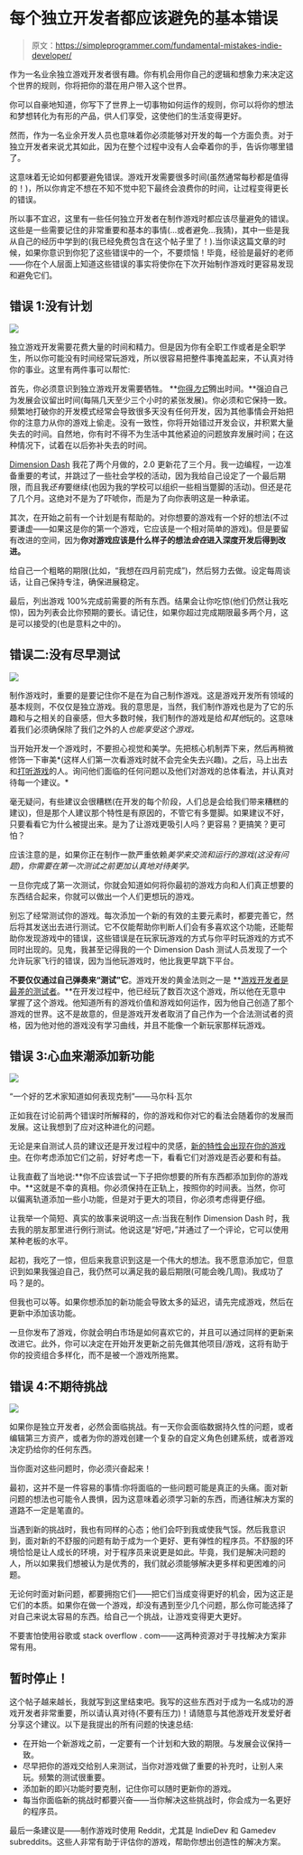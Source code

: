 # 每个独立开发者都应该避免的基本错误

> 原文：<https://simpleprogrammer.com/fundamental-mistakes-indie-developer/>

作为一名业余独立游戏开发者很有趣。你有机会用你自己的逻辑和想象力来决定这个世界的规则，你将把你的潜在用户带入这个世界。

你可以自豪地知道，你写下了世界上一切事物如何运作的规则，你可以将你的想法和梦想转化为有形的产品，供人们享受，这使他们的生活变得更好。

然而，作为一名业余开发人员也意味着你必须能够对开发的每一个方面负责。对于独立开发者来说尤其如此，因为在整个过程中没有人会牵着你的手，告诉你哪里错了。

这意味着无论如何都要避免错误。游戏开发需要很多时间(虽然通常每秒都是值得的！)，所以你肯定不想在不知不觉中犯下最终会浪费你的时间，让过程变得更长的错误。

所以事不宜迟，这里有一些任何独立开发者在制作游戏时都应该尽量避免的错误。这些是一些需要记住的非常重要和基本的事情(…或者避免…我猜)，其中一些是我从自己的经历中学到的(我已经免费包含在这个帖子里了！).当你读这篇文章的时候，如果你意识到你犯了这些错误中的一个，不要烦恼！毕竟，经验是最好的老师——你在个人层面上知道这些错误的事实将使你在下次开始制作游戏时更容易发现和避免它们。

## 错误 1:没有计划

![](img/caf089c6ae618fd3a207e0cbfbe368cb.png)

独立游戏开发需要花费大量的时间和精力。但是因为你有全职工作或者是全职学生，所以你可能没有时间经常玩游戏，所以很容易把整件事掩盖起来，不认真对待你的事业。这里有两件事可以帮忙:

首先，你必须意识到独立游戏开发需要牺牲。 **[你得*为它*](http://www.amazon.com/exec/obidos/ASIN/1101904054/makithecompsi-20)腾出时间。**强迫自己为发展会议留出时间(每隔几天至少三个小时的紧张发展)。你必须和它保持一致。频繁地打破你的开发模式经常会导致很多天没有任何开发，因为其他事情会开始把你的注意力从你的游戏上偷走。没有一致性，你将开始错过开发会议，并积累大量失去的时间。自然地，你有时不得不为生活中其他紧迫的问题放弃发展时间；在这种情况下，试着在以后弥补失去的时间。

[Dimension Dash](https://play.google.com/store/apps/details?id=com.lumberjackapps.dimensiondash&hl=en) 我花了两个月做的，2.0 更新花了三个月。我一边编程，一边准备重要的考试，并跳过了一些社会学校的活动，因为我给自己设定了一个最后期限，而且我*还有*要继续(也因为我的学校可以组织一些相当蹩脚的活动)。但还是花了几个月。这绝对不是为了吓唬你，而是为了向你表明这是一种承诺。

其次，在开始之前有一个计划是有帮助的。对你想要的游戏有一个好的想法(不过要谦虚——如果这是你的第一个游戏，它应该是一个相对简单的游戏)。但是要留有改进的空间，因为**你对游戏应该是什么样子的想法*会在*进入深度开发后得到改进。**

给自己一个粗略的期限(比如，“我想在四月前完成”)，然后努力去做。设定每周谈话，让自己保持专注，确保进展稳定。

最后，列出游戏 100%完成前需要的所有东西。结果会让你吃惊(他们仍然让我吃惊)，因为列表会比你预期的要长。请记住，如果你超过完成期限最多两个月，这是可以接受的(也是意料之中的)。

## 错误二:没有尽早测试

![](img/82a1dfd72261a6083f3ce7e4f81a6676.png)

制作游戏时，重要的是要记住你不是在为自己制作游戏。这是游戏开发所有领域的基本规则，不仅仅是独立游戏。我的意思是，当然，我们制作游戏也是为了它的乐趣和与之相关的自豪感，但大多数时候，我们制作的游戏是给*和其他*玩的。这意味着我们必须确保除了我们之外的人*也能享受这个游戏。*

当开始开发一个游戏时，不要担心视觉和美学。先把核心机制弄下来，然后再稍微修饰一下审美*(这样人们第一次看游戏时就不会完全失去兴趣)。之后，马上出去和[打听游戏](https://www.youtube.com/watch?v=on7endO4lPY)的人。询问他们面临的任何问题以及他们对游戏的总体看法，并认真对待每一个建议。*

毫无疑问，有些建议会很糟糕(在开发的每个阶段，人们总是会给我们带来糟糕的建议)，但是那个人建议那个特性是有原因的，不管它有多蹩脚。如果建议不好，只要看看它为什么被提出来。是为了让游戏更吸引人吗？更容易？更搞笑？更可怕？

应该注意的是，如果你正在制作一款严重依赖*美学来交流和运行的游戏(这没有问题)，你需要在第一次测试之前更加认真地对待美学。*

一旦你完成了第一次测试，你就会知道如何将你最初的游戏方向和人们真正想要的东西结合起来，你就可以做出一个人们更想玩的游戏。

别忘了经常测试你的游戏。每次添加一个新的有效的主要元素时，都要完善它，然后将其发送出去进行测试。它不仅能帮助你判断人们会有多喜欢这个功能，还能帮助你发现游戏中的错误，这些错误是在玩家玩游戏的方式与你平时玩游戏的方式不同时出现的。见鬼，我甚至记得我的一个 Dimension Dash 测试人员发现了一个允许玩家飞行的错误，因为当他玩游戏时，他比我更早跳下平台。

**不要仅仅通过自己弹奏来“测试”它**。游戏开发的黄金法则之一是 **[游戏开发者是最差的测试者](https://simpleprogrammer.com/2016/04/20/developers-poor-testers-can-done/)。**在开发过程中，他已经玩了数百次这个游戏，所以他在无意中掌握了这个游戏。他知道所有的游戏价值和游戏如何运作，因为他自己创造了那个游戏的世界。这不是故意的，但是游戏开发者取消了自己作为一个合法测试者的资格，因为他对他的游戏没有学习曲线，并且不能像一个新玩家那样玩游戏。

## 错误 3:心血来潮添加新功能

![](img/ce1c5f622aa09b9ac462d9be01eb3446.png)

“一个好的艺术家知道如何表现克制”——马尔科·瓦尔

正如我在讨论前两个错误时所解释的，你的游戏和你对它的看法会随着你的发展而发展。这让我想到了应对这种进化的问题。

无论是来自测试人员的建议还是开发过程中的灵感，[新的特性会出现在你的游戏中](http://www.amazon.com/exec/obidos/ASIN/1439868360/makithecompsi-20)。在你考虑添加它们之前，好好考虑一下，看看它们对游戏是否必要和有益。

让我直截了当地说:**你不应该尝试一下子把你想要的所有东西都添加到你的游戏中。**这就是不幸的真相。你必须保持在正轨上，按照你的时间表。当然，你可以偏离轨道添加一些小功能，但是对于更大的项目，你必须考虑得更仔细。

让我举一个简短、真实的故事来说明这一点:当我在制作 Dimension Dash 时，我去我的朋友那里进行例行测试。他说这是“好吧，”并通过了一个评论，它可以使用某种老板的水平。

起初，我吃了一惊，但后来我意识到这是一个伟大的想法。我不愿意添加它，但意识到如果我强迫自己，我仍然可以满足我的最后期限(可能会晚几周)。我成功了吗？是的。

但我也可以等。如果你想添加的新功能会导致太多的延迟，请先完成游戏，然后在更新中添加该功能。

一旦你发布了游戏，你就会明白市场是如何喜欢它的，并且可以通过同样的更新来改进它。此外，你可以决定在开始开发更新之前先做其他项目/游戏，这将有助于你的投资组合多样化，而不是被一个游戏所拖累。

## 错误 4:不期待挑战

![](img/65561206d302f227bc035a18c07a1417.png)

如果你是独立开发者，必然会面临挑战。有一天你会面临数据持久性的问题，或者编辑第三方资产，或者为你的游戏创建一个复杂的自定义角色创建系统，或者游戏决定扔给你的任何东西。

当你面对这些问题时，你必须兴奋起来！

最初，这并不是一件容易的事情:你将面临的一些问题可能是真正的头痛。面对新问题的想法也可能令人畏惧，因为这意味着必须学习新的东西，而通往解决方案的道路不一定是笔直的。

当遇到新的挑战时，我也有同样的心态；他们会吓到我或使我气馁。然后我意识到，面对新的不舒服的问题有助于成为一个更好、更有弹性的程序员。不舒服的环境恰恰是让人成长的环境，对于程序员来说更是如此。毕竟，我们是解决问题的人，所以如果我们想被认为是优秀的，我们就必须能够解决更多样和更困难的问题。

无论何时面对新问题，都要拥抱它们——把它们当成变得更好的机会，因为这正是它们的本质。如果你在做一个游戏，却没有遇到至少几个问题，那么你可能选择了对自己来说太容易的东西。给自己一个挑战，让游戏变得更大更好。

不要害怕使用谷歌或 stack overflow . com——这两种资源对于寻找解决方案非常有用。

## 暂时停止！

这个帖子越来越长，我就写到这里结束吧。我写的这些东西对于成为一名成功的游戏开发者非常重要，所以请认真对待(不要有压力)！请随意与其他游戏开发爱好者分享这个建议。以下是我提出的所有问题的快速总结:

*   在开始一个新游戏之前，一定要有一个计划和大致的期限。与发展会议保持一致。
*   尽早把你的游戏交给别人来测试，当你对游戏做了重要的补充时，让别人来玩。频繁的测试很重要。
*   添加新的即兴功能时要克制，记住你可以随时更新你的游戏。
*   每当你面临新的挑战时都要兴奋——当你解决这些挑战时，你会成为一名更好的程序员。

最后一条建议是——制作游戏时使用 Reddit，尤其是 IndieDev 和 Gamedev subreddits。这些人非常有助于评估你的游戏，帮助你想出创造性的解决方案。